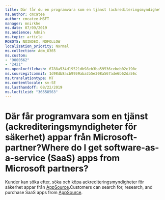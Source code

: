 ```yaml
---
title: Där får du en programvara som en tjänst (ackrediteringsmyndigheter för säkerhet) apps?
ms.author: cmcatee
author: cmcatee-MSFT
manager: mnirkhe
ms.date: 07/09/2019
ms.audience: Admin
ms.topic: article
ROBOTS: NOINDEX, NOFOLLOW
localization_priority: Normal
ms.collection: Adm_O365
ms.custom:
- "9000562"
- "2421"
ms.openlocfilehash: 6788a534d19521db98eb3ba59536cebeb02e190c
ms.sourcegitcommit: 1d98db8acb9959aba3b5e308a567ade6b62da56c
ms.translationtype: MT
ms.contentlocale: sv-SE
ms.lasthandoff: 08/22/2019
ms.locfileid: "36558563"
---
```

# <a name="where-do-i-get-software-as-a-service-saas-apps-from-microsoft-partners"></a><span data-ttu-id="b586b-102">Där får programvara som en tjänst (ackrediteringsmyndigheter för säkerhet) appar från Microsoft-partner?</span><span class="sxs-lookup"><span data-stu-id="b586b-102">Where do I get software-as-a-service (SaaS) apps from Microsoft partners?</span></span>

<span data-ttu-id="b586b-103">Kunder kan söka efter, söka och köpa ackrediteringsmyndigheter för säkerhet appar från [AppSource](http://www.appsource.com/).</span><span class="sxs-lookup"><span data-stu-id="b586b-103">Customers can search for, research, and purchase SaaS apps from [AppSource](http://www.appsource.com/).</span></span>